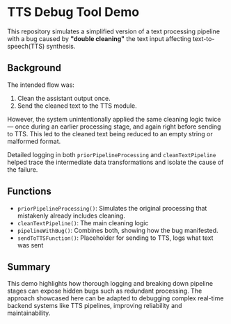 # TTS Debug Tool Demo

This repository simulates a simplified version of a text processing pipeline with a bug caused by **"double cleaning"** the text input affecting text-to-speech(TTS) synthesis. 

## Background
The intended flow was:
1. Clean the assistant output once.
2. Send the cleaned text to the TTS module.

However, the system unintentionally applied the same cleaning logic twice — once during an earlier processing stage, and again right before sending to TTS. This led to the cleaned text being reduced to an empty string or malformed format.

Detailed logging in both `priorPipelineProcessing` and `cleanTextPipeline` helped trace the intermediate data transformations and isolate the cause of the failure.

## Functions

- `priorPipelineProcessing()`: Simulates the original processing that mistakenly already includes cleaning.
- `cleanTextPipeline()`: The main cleaning logic
- `pipelineWithBug()`: Combines both, showing how the bug manifested.
- `sendToTTSFunction()`: Placeholder for sending to TTS, logs what text was sent

## Summary
This demo highlights how thorough logging and breaking down pipeline stages can expose hidden bugs such as redundant processing. The approach showcased here can be adapted to debugging complex real-time backend systems like TTS pipelines, improving reliability and maintainability.



